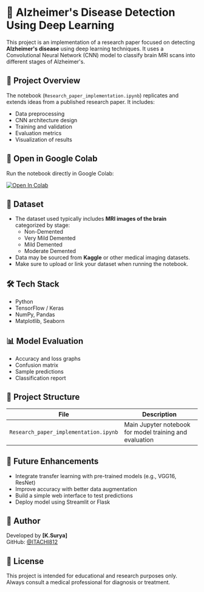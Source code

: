 # 🧠 Alzheimer's Disease Detection Using Deep Learning

This project is an implementation of a research paper focused on detecting **Alzheimer's disease** using deep learning techniques. It uses a Convolutional Neural Network (CNN) model to classify brain MRI scans into different stages of Alzheimer's.

## 📘 Project Overview

The notebook (`Research_paper_implementation.ipynb`) replicates and extends ideas from a published research paper. It includes:

- Data preprocessing
- CNN architecture design
- Training and validation
- Evaluation metrics
- Visualization of results

## 🔗 Open in Google Colab

Run the notebook directly in Google Colab:

[![Open In Colab](https://colab.research.google.com/assets/colab-badge.svg)](https://colab.research.google.com/github/ITACHI812/Alzhimer-/blob/main/Research_paper_implementation.ipynb)

## 🧪 Dataset

- The dataset used typically includes **MRI images of the brain** categorized by stage:
  - Non-Demented
  - Very Mild Demented
  - Mild Demented
  - Moderate Demented
- Data may be sourced from **Kaggle** or other medical imaging datasets.
- Make sure to upload or link your dataset when running the notebook.

## 🛠 Tech Stack

- Python
- TensorFlow / Keras
- NumPy, Pandas
- Matplotlib, Seaborn

## 📊 Model Evaluation

- Accuracy and loss graphs
- Confusion matrix
- Sample predictions
- Classification report

## 📁 Project Structure

| File                                | Description                                        |
|-------------------------------------|----------------------------------------------------|
| `Research_paper_implementation.ipynb` | Main Jupyter notebook for model training and evaluation |

## 📌 Future Enhancements

- Integrate transfer learning with pre-trained models (e.g., VGG16, ResNet)
- Improve accuracy with better data augmentation
- Build a simple web interface to test predictions
- Deploy model using Streamlit or Flask

## 👤 Author

Developed by **[K.Surya]**  
GitHub: [@ITACHI812](https://github.com/ITACHI812)

## 🪪 License

This project is intended for educational and research purposes only.  
Always consult a medical professional for diagnosis or treatment.
